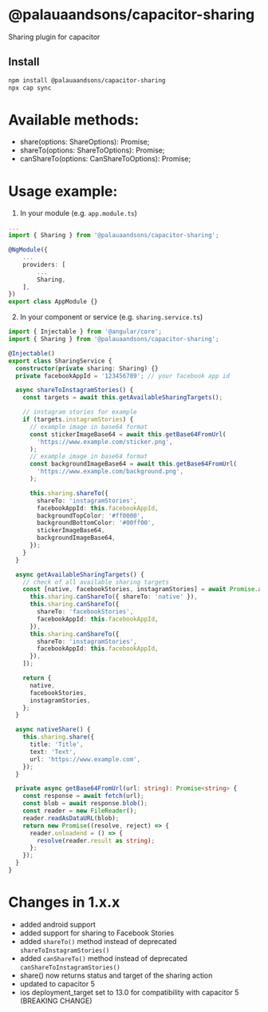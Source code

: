 # @palauaandsons/capacitor-sharing

Sharing plugin for capacitor

## Install

```bash
npm install @palauaandsons/capacitor-sharing
npx cap sync
```

# Available methods:

- share(options: ShareOptions): Promise<NativeShareResult>;
- shareTo(options: ShareToOptions): Promise<boolean>;
- canShareTo(options: CanShareToOptions): Promise<boolean>;

# Usage example:

1. In your module (e.g. `app.module.ts`)

```ts
...
import { Sharing } from '@palauaandsons/capacitor-sharing';

@NgModule({
	...
	providers: [
		...
		Sharing,
	],
})
export class AppModule {}

```

2. In your component or service (e.g. `sharing.service.ts`)

```ts
import { Injectable } from '@angular/core';
import { Sharing } from '@palauaandsons/capacitor-sharing';

@Injectable()
export class SharingService {
  constructor(private sharing: Sharing) {}
  private facebookAppId = '123456789'; // your facebook app id

  async shareToInstagramStories() {
    const targets = await this.getAvailableSharingTargets();

    // instagram stories for example
    if (targets.instagramStories) {
      // example image in base64 format
      const stickerImageBase64 = await this.getBase64FromUrl(
        'https://www.example.com/sticker.png',
      );
      // example image in base64 format
      const backgroundImageBase64 = await this.getBase64FromUrl(
        'https://www.example.com/background.png',
      );

      this.sharing.shareTo({
        shareTo: 'instagramStories',
        facebookAppId: this.facebookAppId,
        backgroundTopColor: '#ff0000',
        backgroundBottomColor: '#00ff00',
        stickerImageBase64,
        backgroundImageBase64,
      });
    }
  }

  async getAvailableSharingTargets() {
    // check of all available sharing targets
    const [native, facebookStories, instagramStories] = await Promise.all([
      this.sharing.canShareTo({ shareTo: 'native' }),
      this.sharing.canShareTo({
        shareTo: 'facebookStories',
        facebookAppId: this.facebookAppId,
      }),
      this.sharing.canShareTo({
        shareTo: 'instagramStories',
        facebookAppId: this.facebookAppId,
      }),
    ]);

    return {
      native,
      facebookStories,
      instagramStories,
    };
  }

  async nativeShare() {
    this.sharing.share({
      title: 'Title',
      text: 'Text',
      url: 'https://www.example.com',
    });
  }

  private async getBase64FromUrl(url: string): Promise<string> {
    const response = await fetch(url);
    const blob = await response.blob();
    const reader = new FileReader();
    reader.readAsDataURL(blob);
    return new Promise((resolve, reject) => {
      reader.onloadend = () => {
        resolve(reader.result as string);
      };
    });
  }
}
```

# Changes in 1.x.x

- added android support
- added support for sharing to Facebook Stories
- added `shareTo()` method instead of deprecated `shareToInstagramStories()`
- added `canShareTo()` method instead of deprecated `canShareToInstagramStories()`
- share() now returns status and target of the sharing action
- updated to capacitor 5
- ios deployment_target set to 13.0 for compatibility with capacitor 5 (BREAKING CHANGE)
